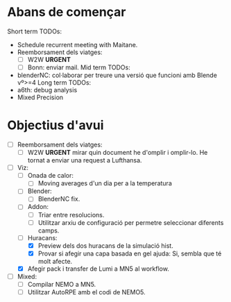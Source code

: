 # Abans de començar
Short term TODOs:
- Schedule recurrent meeting with Maitane.
- Reemborsament dels viatges:
	- [ ] W2W **URGENT**
	- [ ] Bonn: enviar mail.
Mid term TODOs:
- blenderNC: col·laborar per treure una versió que funcioni amb Blende vº>=4 
Long term TODOs:
- a6th: debug analysis
- Mixed Precision

# Objectius d'avui
- [ ] Reemborsament dels viatges:
	- [ ] W2W **URGENT** mirar quin document he d'omplir i omplir-lo.
	      He tornat a enviar una request a Lufthansa.
- [ ] Viz:
	- [ ] Onada de calor:
		- [ ] Moving averages d'un dia per a la temperatura
	- [ ] Blender:
		- [ ] BlenderNC fix.
	- [ ] Addon:
		- [ ] Triar entre resolucions.
		- [ ] Utilitzar arxiu de configuració per permetre seleccionar diferents camps.
	- [ ] Huracans:
		- [x] Preview dels dos huracans de la simulació hist.
		- [x] Provar si afegir una capa basada en gel ajuda:
		      Si, sembla que té molt afecte.
	- [x] Afegir pack i transfer de Lumi a MN5 al workflow.
- [ ] Mixed:
	- [ ] Compilar NEMO a MN5.
	- [ ] Utilitzar AutoRPE amb el codi de NEMO5.
